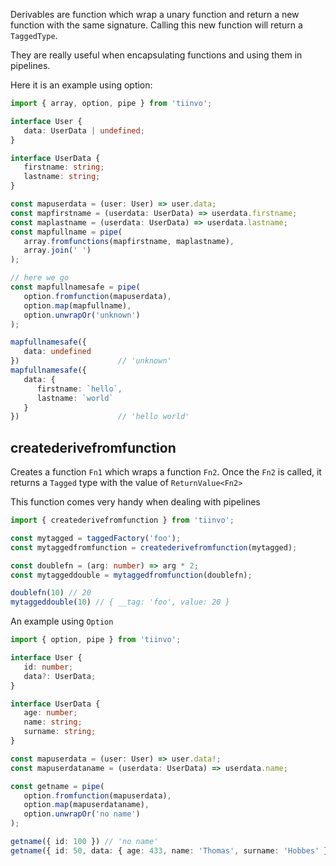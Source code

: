 Derivables are function which wrap a unary function and return a new function with the same signature.
Calling this new function will return a `TaggedType`.

They are really useful when encapsulating functions and using them in pipelines.

Here it is an example using option:

```ts
import { array, option, pipe } from 'tiinvo';

interface User { 
   data: UserData | undefined; 
}

interface UserData {
   firstname: string;
   lastname: string;
}

const mapuserdata = (user: User) => user.data;
const mapfirstname = (userdata: UserData) => userdata.firstname;
const maplastname = (userdata: UserData) => userdata.lastname;
const mapfullname = pipe(
   array.fromfunctions(mapfirstname, maplastname), 
   array.join(' ')
);

// here we go
const mapfullnamesafe = pipe(
   option.fromfunction(mapuserdata),
   option.map(mapfullname),
   option.unwrapOr('unknown')
);

mapfullnamesafe({ 
   data: undefined 
})                      // 'unknown'
mapfullnamesafe({ 
   data: { 
      firstname: `hello`, 
      lastname: `world` 
   } 
})                      // 'hello world'
```

## createderivefromfunction  <!-- {docsify-ignore} -->

Creates a function `Fn1` which wraps a function `Fn2`.
Once the `Fn2` is called, it returns a `Tagged` type with the value of `ReturnValue<Fn2>`

This function comes very handy when dealing with pipelines

```ts
import { createderivefromfunction } from 'tiinvo';

const mytagged = taggedFactory('foo');
const mytaggedfromfunction = createderivefromfunction(mytagged);

const doublefn = (arg: number) => arg * 2;
const mytaggeddouble = mytaggedfromfunction(doublefn);

doublefn(10) // 20
mytaggeddouble(10) // { __tag: 'foo', value: 20 }
```

An example using `Option`

```ts
import { option, pipe } from 'tiinvo';

interface User {
   id: number;
   data?: UserData;
}

interface UserData {
   age: number;
   name: string;
   surname: string;
}

const mapuserdata = (user: User) => user.data!;
const mapuserdataname = (userdata: UserData) => userdata.name;

const getname = pipe(
   option.fromfunction(mapuserdata),
   option.map(mapuserdataname),
   option.unwrapOr('no name')
);

getname({ id: 100 }) // 'no name'
getname({ id: 50, data: { age: 433, name: 'Thomas', surname: 'Hobbes' } }) // 'Thomas'
```